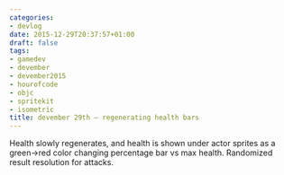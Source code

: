 ```yaml
---
categories:
- devlog
date: 2015-12-29T20:37:57+01:00
draft: false
tags:
- gamedev
- devember
- devember2015
- hourofcode
- objc
- spritekit
- isometric
title: devember 29th — regenerating health bars
---
```

Health slowly regenerates, and health is shown under actor sprites as a green->red color changing percentage bar vs max health. Randomized result resolution for attacks.